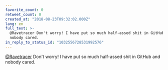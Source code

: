 ```yaml
---
favorite_count: 0
retweet_count: 0
created_at: "2018-08-23T09:32:02.000Z"
lang: en
full_text: >-
  @Ravetracer Don't worry! I have put so much half-assed shit in GitHub and
  nobody cared.
in_reply_to_status_id: "1032556728531992576"
---
```


[@Ravetracer](https://twitter.com/Ravetracer) Don't worry! I have put so much
half-assed shit in GitHub and nobody cared.
